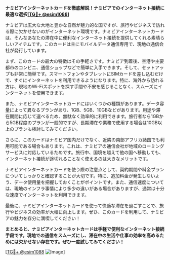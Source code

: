 **ナミビアインターネットカードを徹底解説！ナミビアでのインターネット接続に最適な選択[[TG💪+ @esim1088](https://t.me/s/esim1088)]**

ナミビアは広大な大地と豊かな自然が魅力的な国ですが、旅行やビジネスで訪れる際に欠かせないのがインターネット環境です。ナミビアインターネットカードは、そんなあなたの滞在中に便利なインターネット接続を提供してくれる素晴らしいアイテムです。このカードは主にモバイルデータ通信専用で、現地の通信会社が発行しています。

まず、このカードの最大の特徴はその手軽さです。ナミビア到着後、空港や主要都市のコンビニ、通信ショップなどで簡単に入手できます。そして、セットアップも非常に簡単です。スマートフォンやタブレットにSIMカードを差し込むだけで、すぐにインターネットを利用できるようになります。特に、海外から訪れる方は、現地のWi-Fiスポットを探す手間や不安を感じることなく、スムーズにインターネットを使用できます。

また、ナミビアインターネットカードにはいくつかの種類があります。データ容量によって異なるプランがあり、1GB、5GB、10GBなどがあります。用途や滞在期間に応じて選べるため、無駄なく効率的に利用できます。旅行者なら1GBから5GB程度のプランが一般的ですが、長期滞在や業務で使用する場合は10GB以上のプランも検討してみてください。

さらに、このカードはナミビア国内だけでなく、近隣の南部アフリカ諸国でも利用可能である場合もあります。これは、ナミビアの通信会社が地域のローミングサービスに対応しているためです。旅行中、国境を越えて他の国へ移動しても、インターネット接続が途切れることなく使えるのは大きなメリットです。

ナミビアインターネットカードを使う際の注意点として、契約期間や料金プランについてしっかりと確認することが大切です。特に、追加料金が発生しないよう、データ使用量を把握しておくことがポイントです。また、通信速度については、現地のインフラ事情により多少の違いがある場合がありますが、通常は十分な速度でインターネットを利用できます。

最後に、ナミビアインターネットカードを使って快適な滞在を過ごすことで、旅行やビジネスの効率が大幅に向上します。ぜひ、このカードを利用して、ナミビアの魅力を存分に満喫してください！

**まとめると、ナミビアインターネットカードは手軽で便利なインターネット接続手段です。現地での通信をスムーズにし、滞在中の生活や仕事の効率を高めるためには欠かせない存在です。ぜひ一度試してみてください！**

[[TG💪+ @esim1088](https://t.me/s/esim1088) ![Image](https://i.postimg.cc/Y0z9fWf4/image.png)]